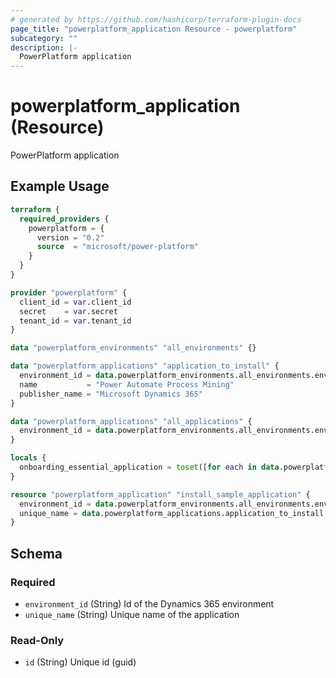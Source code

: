```yaml
---
# generated by https://github.com/hashicorp/terraform-plugin-docs
page_title: "powerplatform_application Resource - powerplatform"
subcategory: ""
description: |-
  PowerPlatform application
---
```


# powerplatform_application (Resource)

PowerPlatform application

## Example Usage

```terraform
terraform {
  required_providers {
    powerplatform = {
      version = "0.2"
      source  = "microsoft/power-platform"
    }
  }
}

provider "powerplatform" {
  client_id = var.client_id
  secret    = var.secret
  tenant_id = var.tenant_id
}

data "powerplatform_environments" "all_environments" {}

data "powerplatform_applications" "application_to_install" {
  environment_id = data.powerplatform_environments.all_environments.environments[0].id
  name           = "Power Automate Process Mining"
  publisher_name = "Microsoft Dynamics 365"
}

data "powerplatform_applications" "all_applications" {
  environment_id = data.powerplatform_environments.all_environments.environments[0].id
}

locals {
  onboarding_essential_application = toset([for each in data.powerplatform_applications.all_applications.applications : each if each.application_name == "Onboarding essentials"])
}

resource "powerplatform_application" "install_sample_application" {
  environment_id = data.powerplatform_environments.all_environments.environments[0].id
  unique_name = data.powerplatform_applications.application_to_install.applications[0].unique_name
}
```

<!-- schema generated by tfplugindocs -->
## Schema

### Required

- `environment_id` (String) Id of the Dynamics 365 environment
- `unique_name` (String) Unique name of the application

### Read-Only

- `id` (String) Unique id (guid)
